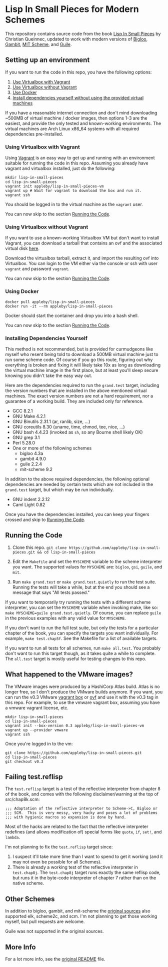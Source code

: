 Lisp In Small Pieces for Modern Schemes
=======================================

This repository contains source code from the book
[Lisp In Small Pieces][LiSP] by Christian Queinnec, updated to work
with modern versions of [Bigloo][bigloo], [Gambit][gambit],
[MIT Scheme][mit-scheme], and [Guile][guile].


Setting up an environment
-------------------------

If you want to run the code in this repo, you have the following
options:

1. [Use Virtualbox with Vagrant](#using-virtualbox-with-vagrant)
2. [Use Virtualbox without Vagrant](#using-virtualbox-without-vagrant)
3. [Use Docker](#using-docker)
4. [Install dependencies yourself without using the provided virtual
   machines](#installing-dependencies-yourself)

If you have a reasonable internet connection and don't mind
downloading ~500MB of virtual machine / docker images, then options
1-3 are the easiest, and provide the only tested and known-working
environments. The virtual machines are Arch Linux x86_64 systems with
all required dependencies pre-installed.


### Using Virtualbox with Vagrant

Using [Vagrant][vagrant] is an easy way to get up and running with an
environment suitable for running the code in this repo. Assuming you
already have vagrant and virtualbox installed, just do the following:

``` shell
mkdir lisp-in-small-pieces
cd lisp-in-small-pieces
vagrant init appleby/lisp-in-small-pieces-vm
vagrant up # Wait for vagrant to download the box and run it.
vagrant ssh
```

You should be logged in to the virtual machine as the `vagrant` user.

You can now skip to the section [Running the Code](#running-the-code).


### Using Virtualbox without Vagrant

If you want to use a known-working Virtualbox VM but don't want to
install Vagrant, you can download a tarball that contains an ovf and
the associated virtual disk [here][latest-release].

Download the virtualbox tarball, extract it, and import the resulting
ovf into Virtualbox. You can login to the VM either via the console or
ssh with user `vagrant` and password `vagrant`.

You can now skip to the section [Running the Code](#running-the-code).


### Using Docker

``` shell
docker pull appleby/lisp-in-small-pieces
docker run -it --rm appleby/lisp-in-small-pieces
```

Docker should start the container and drop you into a bash shell.

You can now skip to the section [Running the Code](#running-the-code).

### Installing Dependencies Yourself

This method is not recommended, but is provided for curmudgeons like
myself who resent being told to download a 500MB virtual machine just
to run some scheme code. Of course if you go this route, figuring out
why everything is broken and fixing it will likely take 10x as long as
downloading the virtual machine image in the first place, but at least
you'll sleep secure knowing you didn't take the easy way out.

Here are the dependencies required to run the `grand.test` target,
including the version numbers that are installed in the above
mentioned virtual machines. The exact version numbers are not a hard
requirement, nor a guarantee of a working build. They are included
only for reference.

- GCC 8.2.1
- GNU Make 4.2.1
- GNU Binutils 2.31.1 (ar, ranlib, size, ...)
- GNU coreutils 8.30 (uname, time, chmod, tee, nice, ...)
- GNU bash 4.4.23 (invoked as `sh`, so any Bourne shell likely OK)
- GNU grep 3.1
- Perl 5.28.0
- One or more of the following schemes
  - bigloo 4.3a
  - gambit 4.9.0
  - guile 2.2.4
  - mit-scheme 9.2

In addition to the above required dependencies, the following optional
dependencies are needed by certain tests which are not included in the
`grand.test` target, but which may be run individually.

- GNU indent 2.2.12
- Caml Light 0.82

Once you have the dependencies installed, you can keep your fingers
crossed and skip to [Running the Code](#running-the-code).


Running the Code
----------------

1. Clone this repo.
    `git clone https://github.com/appleby/lisp-in-small-pieces.git && cd lisp-in-small-pieces`

2. Edit the `Makefile` and set the `MYSCHEME` variable to the scheme
   interpreter you want. The supported values for `MYSCHEME` are:
   `bigloo`, `gsi`, `guile`, and `mit`.

3. Run `make grand.test` or `make grand.test.quietly` to run the test
   suite. Running the tests will take a while, but at the end you
   should see a message that says "All tests passed."

If you want to temporarily try running the tests with a different
scheme interpreter, you can set the `MYSCHEME` variable when invoking
make, like so: `make MYSCHEME=guile grand.test.quietly`.  Of course,
you can replace `guile` in the previous examples with any valid value
for `MYSCHEME`.

If you don't want to run the full test suite, but only the tests for a
particular chapter of the book, you can specify the targets you want
individually. For example, `make test.chap5f`. See the Makefile for a
list of available targets.

If you want to run all tests for all schemes, run `make all.test`. You
probably don't want to run this target though, as it takes quite a
while to complete. The `all.test` target is mostly useful for testing
changes to this repo.

What happened to the VMware images?
-----------------------------------

The VMware images were produced by a HashiCorp Atlas build. Atlas is
no longer free, so I don't produce the VMware builds anymore. If you
want, you can run the v0.3 VMware [vagrant box][vagrant]
or [ovf][releases] and use it with the v0.3 tag in this repo. For
example, to use the vmware vagrant box, assuming you have a vmware
vagrant license, etc.

``` shell
mkdir lisp-in-small-pieces
cd lisp-in-small-pieces
vagrant init --box-version 0.3 appleby/lisp-in-small-pieces-vm
vagrant up --provider vmware
vagrant ssh
```

Once you're logged in to the vm:

``` shell
git clone https://github.com/appleby/lisp-in-small-pieces.git
cd lisp-in-small-pieces
git checkout v0.3
```

Failing test.reflisp
--------------------

The `test.reflisp` target is a test of the reflective interpreter from
chapter 8 of the book, and comes with the following disclaimer/warning
at the top of src/chap8k.scm:

    ;;; Adaptation of the reflective interpreter to Scheme->C, Bigloo or
    ;;; SCM.  This is very messy, very hacky and poses a lot of problems
    ;;; with hygienic macros so expansion is done by hand.

Most of the hacks are related to the fact that the reflective
interpreter redefines (and allows modification of) special forms like
`quote`, `if`, `set!`, and `lambda`.

I'm not planning to fix the `test.reflisp` target since:

1. I suspect it'll take more time than I want to spend to get it
   working (and it may not even be possible for all Schemes).
2. There is already a working test of the reflective interpreter in
   `test.chap8j`. The `test.chap8j` target runs exactly the same
   reflisp code, but runs it in the byte-code interpreter of chapter 7
   rather than on the native scheme.


Other Schemes
-------------

In addition to bigloo, gambit, and mit-scheme the
[original sources][LiSP-2ndEdition] also supported elk, scheme2c, and
scm.  I'm not planning to get those working myself, but pull requests
are welcome.

Guile was not supported in the original sources.


More Info
---------

For a lot more info, see the [original README][README] file.


[README]: https://raw.githubusercontent.com/appleby/Lisp-In-Small-Pieces/master/README.orig
[vagrant]: https://app.vagrantup.com/appleby/boxes/lisp-in-small-pieces-vm
[releases]: https://github.com/appleby/Lisp-In-Small-Pieces-VM/releases/
[latest-release]: https://github.com/appleby/Lisp-In-Small-Pieces-VM/releases/latest

[LiSP]: http://pagesperso-systeme.lip6.fr/Christian.Queinnec/WWW/LiSP.html
[LiSP-2ndEdition]: http://pagesperso-systeme.lip6.fr/Christian.Queinnec/Books/LiSP-2ndEdition-2006Dec11.tgz

[bigloo]: http://www-sop.inria.fr/indes/fp/Bigloo
[gambit]: http://dynamo.iro.umontreal.ca/wiki/index.php/Main_Page
[mit-scheme]: http://www.gnu.org/software/mit-scheme/
[guile]: http://www.gnu.org/software/guile/
[vagrant]: https://www.vagrantup.com/
[vagrant-vmware]: https://www.vagrantup.com/vmware/
[packer]: https://www.packer.io/
